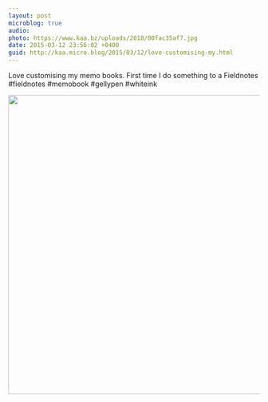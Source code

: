 ```yaml
---
layout: post
microblog: true
audio: 
photo: https://www.kaa.bz/uploads/2018/00fac35af7.jpg
date: 2015-03-12 23:56:02 +0400
guid: http://kaa.micro.blog/2015/03/12/love-customising-my.html
---
```

Love customising my memo books. First time I do something to a Fieldnotes #fieldnotes #memobook #gellypen #whiteink

<img src="https://www.kaa.bz/uploads/2018/00fac35af7.jpg" width="600" height="600" />
